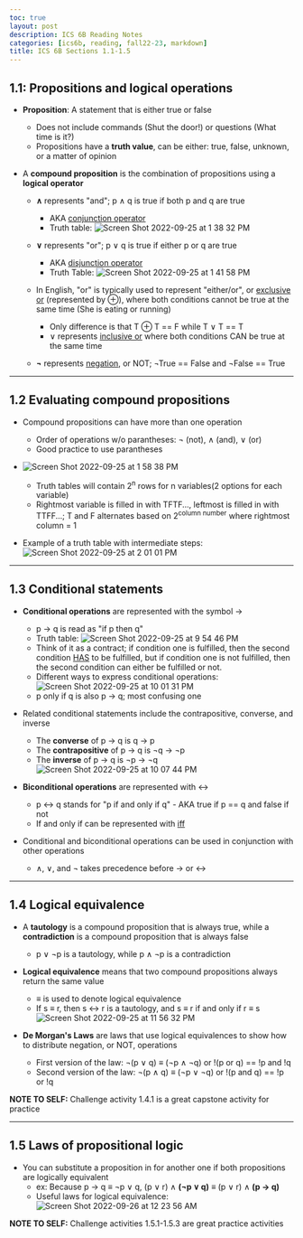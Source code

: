 ```yaml
---
toc: true
layout: post
description: ICS 6B Reading Notes
categories: [ics6b, reading, fall22-23, markdown]
title: ICS 6B Sections 1.1-1.5
---
```


## 1.1: Propositions and logical operations

- **Proposition**: A statement that is either true or false
    - Does not include commands (Shut the door!) or questions (What time is it?)
    - Propositions have a **truth value**, can be either: true, false, unknown, or a matter of opinion

- A **compound proposition** is the combination of propositions using a **logical operator**
    - **∧** represents "and"; p ∧ q is true if both p and q are true
        - AKA <u>conjunction operator</u>
        - Truth table: ![Screen Shot 2022-09-25 at 1 38 32 PM](https://user-images.githubusercontent.com/54915685/192164581-8aba8598-5a40-40e3-b29a-991c2360ddc9.png)

    - **∨** represents "or"; p ∨ q is true if either p or q are true
        - AKA <u>disjunction operator</u>
        - Truth Table: ![Screen Shot 2022-09-25 at 1 41 58 PM](https://user-images.githubusercontent.com/54915685/192164678-3dd82aed-cba3-423f-b7af-d6fa8ba5ecb5.png)
    
    - In English, "or" is typically used to represent "either/or", or <u>exclusive or</u> (represented by ⊕), where both conditions cannot be true at the same time (She is eating or running)
        - Only difference is that T ⊕ T == F while T ∨ T == T
        - ∨ represents <u>inclusive or</u> where both conditions CAN be true at the same time

    - **¬** represents <u>negation</u>, or NOT; ¬True == False and ¬False == True

<hr />

## 1.2 Evaluating compound propositions

- Compound propositions can have more than one operation
    - Order of operations w/o parantheses: ¬ (not), ∧ (and), ∨ (or)
    - Good practice to use parantheses

- ![Screen Shot 2022-09-25 at 1 58 38 PM](https://user-images.githubusercontent.com/54915685/192165376-5f776dde-786b-42c5-95ec-0d0331e5bd87.png)
    - Truth tables will contain 2<sup>n</sup> rows for n variables(2 options for each variable)
    - Rightmost variable is filled in with TFTF..., leftmost is filled in with TTFF...; T and F alternates based on 2<sup>column number</sup> where rightmost column = 1

- Example of a truth table with intermediate steps: ![Screen Shot 2022-09-25 at 2 01 01 PM](https://user-images.githubusercontent.com/54915685/192165478-8ccceeaf-9062-4ea6-bee1-c0e8754272ce.png)

<hr />

## 1.3 Conditional statements

- **Conditional operations** are represented with the symbol →
    - p → q is read as "if p then q"
    - Truth table: ![Screen Shot 2022-09-25 at 9 54 46 PM](https://user-images.githubusercontent.com/54915685/192196624-382641a9-8e18-4d3f-a201-a828ea5475ad.png)
    - Think of it as a contract; if condition one is fulfilled, then the second condition <u>HAS</u> to be fulfilled, but if condition one is not fulfilled, then the second condition can either be fulfilled or not.
    - Different ways to express conditional operations: ![Screen Shot 2022-09-25 at 10 01 31 PM](https://user-images.githubusercontent.com/54915685/192197279-6f537ba4-337b-4137-bfdb-b18617de2cda.png)
    - p only if q is also p → q; most confusing one

- Related conditional statements include the contrapositive, converse, and inverse
    - The **converse** of  p → q is q → p
    - The **contrapositive** of p → q is ¬q → ¬p
    - The **inverse** of p → q is ¬p → ¬q
![Screen Shot 2022-09-25 at 10 07 44 PM](https://user-images.githubusercontent.com/54915685/192197923-e9d272ae-0ed0-4c83-b7b6-2e8307b18485.png)

- **Biconditional operations** are represented with ↔
    - p ↔ q stands for "p if and only if q" - AKA true if p == q and false if not
    - If and only if can be represented with <u>iff</u> 

- Conditional and biconditional operations can be used in conjunction with other operations
    - ∧, ∨, and ¬ takes precedence before → or ↔

<hr />

## 1.4 Logical equivalence

- A **tautology** is a compound proposition that is always true, while a **contradiction** is a compound proposition that is always false
    - p ∨ ¬p is a tautology, while p ∧ ¬p is a contradiction

- **Logical equivalence** means that two compound propositions always return the same value
    - ≡ is used to denote logical equivalence
    - If s ≡ r, then s ↔ r is a tautology, and s ≡ r if and only if r ≡ s
![Screen Shot 2022-09-25 at 11 56 32 PM](https://user-images.githubusercontent.com/54915685/192212413-dc1f1874-9a32-4a19-b59d-1620cd1211f0.png)

- **De Morgan's Laws** are laws that use logical equivalences to show how to distribute negation, or NOT, operations
    - First version of the law: ¬(p ∨ q) ≡ (¬p ∧ ¬q) or !(p or q) == !p and !q
    - Second version of the law: ¬(p ∧ q) ≡ (¬p ∨ ¬q) or !(p and q) == !p or !q

**NOTE TO SELF:** Challenge activity 1.4.1 is a great capstone activity for practice

<hr />

## 1.5 Laws of propositional logic

- You can substitute a proposition in for another one if both propositions are logically equivalent
    - ex: Because p → q ≡ ¬p ∨ q, (p ∨ r) ∧ **(¬p ∨ q)** ≡ (p ∨ r) ∧ **(p → q)**
    - Useful laws for logical equivalence: ![Screen Shot 2022-09-26 at 12 23 56 AM](https://user-images.githubusercontent.com/54915685/192217023-af49871d-8b47-40c3-8c56-5292817297a2.png)

**NOTE TO SELF:** Challenge activities 1.5.1-1.5.3 are great practice activities